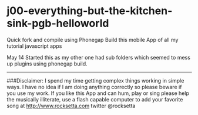 j00-everything-but-the-kitchen-sink-pgb-helloworld
==================================================

Quick fork and compile using Phonegap Build this mobile App of all my tutorial javascript apps



May 14 Started this as my other one had sub folders which seemed to mess up plugins using phonegap build.















************************************************************************************************************

###Disclaimer: I spend my time getting complex things working in simple ways. I have no idea if I am doing anything correctly so please beware if you use my work. If you like this App and can hum, play or sing please help the musically illiterate, use a flash capable computer to add your favorite song at http://www.rocksetta.com      twitter @rocksetta 
